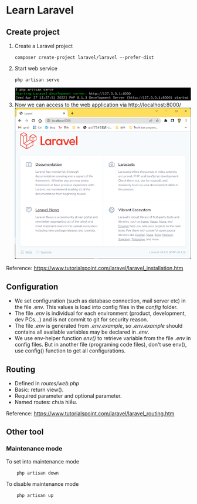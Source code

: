 # Learn Laravel

## Create project

1. Create a Laravel project
    ```shell
    composer create-project laravel/laravel –-prefer-dist
    ```
2. Start web service
    ```shell
    php artisan serve
    ```
    ![Top page](images/setupLaravel/artisanServe.png)
3. Now we can access to the web application via http://localhost:8000/
    ![Top page](images/setupLaravel/localhost.png)

Reference: https://www.tutorialspoint.com/laravel/laravel_installation.htm

## Configuration

* We set configuration (such as database connection, mail server etc) in the file .env. This values is load into config files in the *config* folder.
* The file *.env* is individual for each environment (product, development, dev PCs...) and is not commit to git for security reason.
* The file *.env* is generated from *.env.example*, so *.env.example* should contains all available variables may be declared in *.env*.
* We use env-helper function *env()* to retrieve variable from the file *.env* in config files. But in another file (programing code files), don't use env(), use config() function to get all configurations.

## Routing

* Defined in *routes/web.php*
* Basic: return view().
* Required parameter and optional parameter.
* Named routes: chưa hiểu.

Reference: https://www.tutorialspoint.com/laravel/laravel_routing.htm

## Other tool

### Maintenance mode

To set into maintenance mode
```shell
    php artisan down
```

To disable maintenance mode
```shell
    php artisan up
```
